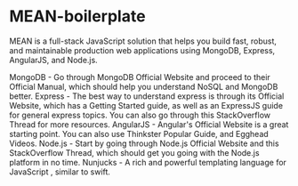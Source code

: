 # MEAN-boilerplate
MEAN is a full-stack JavaScript solution that helps you build fast, robust, and maintainable production web applications using MongoDB, Express, AngularJS, and Node.js. 


MongoDB - Go through MongoDB Official Website and proceed to their Official Manual, which should help you understand NoSQL and MongoDB better.
Express - The best way to understand express is through its Official Website, which has a Getting Started guide, as well as an ExpressJS guide for general express topics. You can also go through this StackOverflow Thread for more resources.
AngularJS - Angular's Official Website is a great starting point. You can also use Thinkster Popular Guide, and Egghead Videos.
Node.js - Start by going through Node.js Official Website and this StackOverflow Thread, which should get you going with the Node.js platform in no time.
Nunjucks - A rich and powerful templating language for JavaScript , similar to swift.
